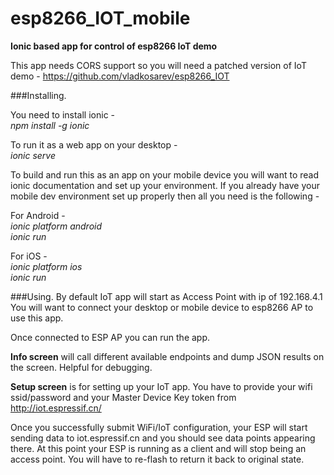 esp8266_IOT_mobile
==================
__Ionic based app for control of esp8266 IoT demo__

This app needs CORS support so you will need a patched version of IoT demo - https://github.com/vladkosarev/esp8266_IOT

###Installing.

You need to install ionic -  
*npm install -g ionic*

To run it as a web app on your desktop -  
*ionic serve*

To build and run this as an app on your mobile device you will want to read ionic documentation and set up your environment.
If you already have your mobile dev environment set up properly then all you need is the following -

For Android -  
*ionic platform android*  
*ionic run*

For iOS -  
*ionic platform ios*  
*ionic run*

###Using.
By default IoT app will start as Access Point with ip of 192.168.4.1
You will want to connect your desktop or mobile device to esp8266 AP to use this app.

Once connected to ESP AP you can run the app.

__Info screen__ will call different available endpoints and dump JSON results on the screen. Helpful for debugging.

__Setup screen__ is for setting up your IoT app. You have to provide your wifi ssid/password and your Master Device Key token from http://iot.espressif.cn/

Once you successfully submit WiFi/IoT configuration, your ESP will start sending data to iot.espressif.cn and you should see data points appearing there. At this point your ESP is running as a client and will stop being an access point. You will have to re-flash to return it back to original state.
